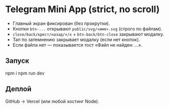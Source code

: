 
# Telegram Mini App (strict, no scroll)

- Главный экран фиксирован (без прокрутки).
- Кнопки `btn-...` открывают `public/svg/<имя>.svg` (строго по файлам).
- `close/back/крест/назад/×/x` + `btn-back/btn-close` закрывают модалку.
- Тап по затемнению закрывает модалку (если нет кнопок).
- Если файла нет — показывается тост «Файл не найден: ...».

## Запуск
npm i
npm run dev

## Деплой
GitHub → Vercel (или любой хостинг Node).
